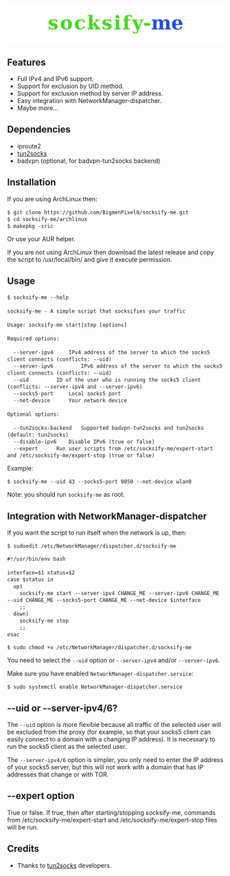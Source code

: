 ![socksify-me](extra/logo.png)

## Features
* Full IPv4 and IPv6 support.
* Support for exclusion by UID method.
* Support for exclusion method by server IP address.
* Easy integration with NetworkManager-dispatcher.
* Maybe more...

## Dependencies
* iproute2
* [tun2socks](https://github.com/xjasonlyu/tun2socks)
* badvpn (optional, for badvpn-tun2socks backend)

## Installation
If you are using ArchLinux then:

``` 
$ git clone https://github.com/BigmenPixel0/socksify-me.git
$ cd socksify-me/archlinux
$ makepkg -sric
``` 
Or use your AUR helper.

If you are not using ArchLinux then download the latest release and copy the script to /usr/local/bin/ and give it execute permission.

## Usage
```
$ socksify-me --help

socksify-me - A simple script that socksifies your traffic

Usage: socksify-me start|stop [options]

Required options:

  --server-ipv4		IPv4 address of the server to which the socks5 client connects (conflicts: --uid)
  --server-ipv6         IPv6 address of the server to which the socks5 client connects (conflicts: --uid)
  --uid			ID of the user who is running the socks5 client (conflicts: --server-ipv4 and --server-ipv6)
  --socks5-port		Local socks5 port
  --net-device		Your network device

Optional options:

  --tun2socks-backend	Supported badvpn-tun2socks and tun2socks (default: tun2socks)
  --disable-ipv6	Disable IPv6 (true or false)
  --expert		Run user scripts from /etc/socksify-me/expert-start and /etc/socksify-me/expert-stop (true or false)
```
Example:
```
$ socksify-me --uid 43 --socks5-port 9050 --net-device wlan0
```
Note: you should run `socksify-me` as root.

## Integration with NetworkManager-dispatcher
If you want the script to run itself when the network is up, then:
```
$ sudoedit /etc/NetworkManager/dispatcher.d/socksify-me
```
```
#!/usr/bin/env bash

interface=$1 status=$2
case $status in
  up)
    socksify-me start --server-ipv4 CHANGE_ME --server-ipv6 CHANGE_ME --uid CHANGE_ME --socks5-port CHANGE_ME --net-device $interface
    ;;
  down)
    socksify-me stop
    ;;
esac
```
```
$ sudo chmod +x /etc/NetworkManager/dispatcher.d/socksify-me
```
You need to select the `--uid` option or `--server-ipv4` and/or `--server-ipv6`.

Make sure you have enabled `NetworkManager-dispatcher.service`:
```
$ sudo systemctl enable NetworkManager-dispatcher.service
```
## --uid or --server-ipv4/6?
The `--uid` option is more flexible because all traffic of the selected user will be excluded from the proxy (for example, so that your socks5 client can easily connect to a domain with a changing IP address). It is necessary to run the socks5 client as the selected user.

The `--server-ipv4/6` option is simpler, you only need to enter the IP address of your socks5 server, but this will not work with a domain that has IP addresses that change or with TOR.

## --expert option
True or false. If true, then after starting/stopping socksify-me, commands from /etc/socksify-me/expert-start and /etc/socksify-me/expert-stop files will be run.

## Credits
* Thanks to [tun2socks](https://github.com/xjasonlyu/tun2socks) developers.
